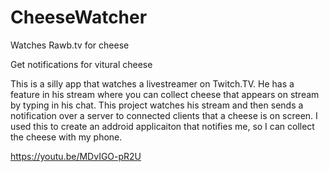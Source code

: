 # CheeseWatcher
Watches Rawb.tv for cheese

Get notifications for vitural cheese

This is a silly app that watches a livestreamer on Twitch.TV. He has a feature in his stream where you can collect cheese that appears on stream by typing in his chat. This project watches his stream and then sends a notification over a server to connected clients that a cheese is on screen. I used this to create an addroid applicaiton that notifies me, so I can collect the cheese with my phone.

https://youtu.be/MDvIGO-pR2U
